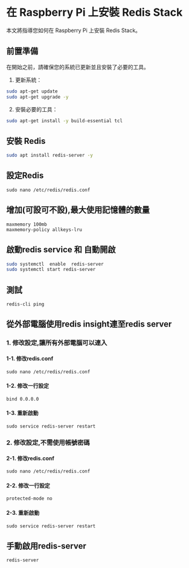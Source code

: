 # 在 Raspberry Pi 上安裝 Redis Stack

本文將指導您如何在 Raspberry Pi 上安裝 Redis Stack。

## 前置準備

在開始之前，請確保您的系統已更新並且安裝了必要的工具。

1. 更新系統：
```bash
sudo apt-get update
sudo apt-get upgrade -y
```

2. 安裝必要的工具：
```bash
sudo apt-get install -y build-essential tcl
```

## 安裝 Redis

```bash
sudo apt install redis-server -y
```

## 設定Redis

```
sudo nano /etc/redis/redis.conf
```

## 增加(可設可不設),最大使用記憶體的數量

```
maxmemory 100mb
maxmemory-policy allkeys-lru
```

## 啟動redis service 和 自動開啟

```bash
sudo systemctl  enable  redis-server
sudo systemctl start redis-server
```

## 測試

```
redis-cli ping
```

## 從外部電腦使用redis insight連至redis server

### 1. 修改設定,讓所有外部電腦可以連入

#### 1-1. 修改redis.conf
```
sudo nano /etc/redis/redis.conf
```

#### 1-2. 修改一行設定

```
bind 0.0.0.0
```

#### 1-3. 重新啟動

```
sudo service redis-server restart
```

### 2. 修改設定,不需使用帳號密碼
#### 2-1. 修改redis.conf
```
sudo nano /etc/redis/redis.conf
```

#### 2-2. 修改一行設定

```
protected-mode no
```

#### 2-3. 重新啟動

```
sudo service redis-server restart
```


## 手動啟用redis-server
```
redis-server
```


